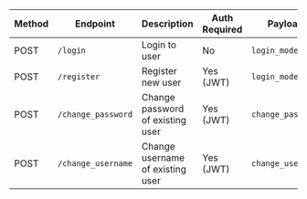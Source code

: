 
| Method | Endpoint             | Description                        | Auth Required | Payload Model           | Response Code |
|--------|----------------------|------------------------------------|---------------|--------------------------|----------------|
| POST   | `/login`               | Login to user                      | No            | `login_model`           | 200 / 401 / 400 |
| POST   | `/register`            | Register new user                  | Yes (JWT)     | `login_model`           | 201            |
| POST   | `/change_password`     | Change password of existing user   | Yes (JWT)     | `change_password_model` | 200 / 401       |
| POST   | `/change_username`     | Change username of existing user   | Yes (JWT)     | `change_username_model` | 200 / 401       |

